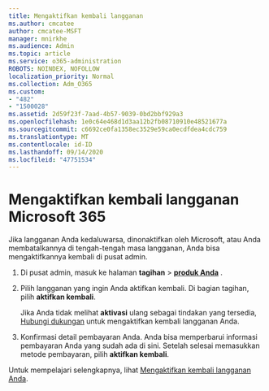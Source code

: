 ```yaml
---
title: Mengaktifkan kembali langganan
ms.author: cmcatee
author: cmcatee-MSFT
manager: mnirkhe
ms.audience: Admin
ms.topic: article
ms.service: o365-administration
ROBOTS: NOINDEX, NOFOLLOW
localization_priority: Normal
ms.collection: Adm_O365
ms.custom:
- "482"
- "1500028"
ms.assetid: 2d59f23f-7aad-4b57-9039-0bd2bbf929a3
ms.openlocfilehash: 1e0c64e468d1d3aa12b2fb08710910e48521677a
ms.sourcegitcommit: c6692ce0fa1358ec3529e59ca0ecdfdea4cdc759
ms.translationtype: MT
ms.contentlocale: id-ID
ms.lasthandoff: 09/14/2020
ms.locfileid: "47751534"
---
```

# <a name="reactivate-a-microsoft-365-subscription"></a>Mengaktifkan kembali langganan Microsoft 365

Jika langganan Anda kedaluwarsa, dinonaktifkan oleh Microsoft, atau Anda membatalkannya di tengah-tengah masa langganan, Anda bisa mengaktifkannya kembali di pusat admin.
  
1. Di pusat admin, masuk ke halaman **tagihan** \> **[produk Anda](https://go.microsoft.com/fwlink/p/?linkid=842054)** .

2. Pilih langganan yang ingin Anda aktifkan kembali. Di bagian tagihan, pilih **aktifkan kembali**.

    Jika Anda tidak melihat **aktivasi** ulang sebagai tindakan yang tersedia, [Hubungi dukungan](https://docs.microsoft.com/microsoft-365/admin/contact-support-for-business-products) untuk mengaktifkan kembali langganan Anda.

3. Konfirmasi detail pembayaran Anda. Anda bisa memperbarui informasi pembayaran Anda yang sudah ada di sini. Setelah selesai memasukkan metode pembayaran, pilih **aktifkan kembali**.

Untuk mempelajari selengkapnya, lihat [Mengaktifkan kembali langganan Anda](https://docs.microsoft.com/microsoft-365/commerce/subscriptions/reactivate-your-subscription).